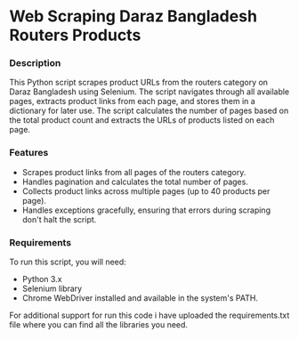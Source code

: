 # Web Scraping Daraz Bangladesh Routers Products
### Description
This Python script scrapes product URLs from the routers category on Daraz Bangladesh using Selenium. The script navigates through all available pages, extracts product links from each page, and stores them in a dictionary for later use. The script calculates the number of pages based on the total product count and extracts the URLs of products listed on each page.

### Features
- Scrapes product links from all pages of the routers category.
- Handles pagination and calculates the total number of pages.
- Collects product links across multiple pages (up to 40 products per page).
- Handles exceptions gracefully, ensuring that errors during scraping don't halt the script.

### Requirements
To run this script, you will need:

- Python 3.x
- Selenium library
- Chrome WebDriver installed and available in the system's PATH.

For additional support for run this code i have uploaded the requirements.txt file where you can find all the libraries you need. 
